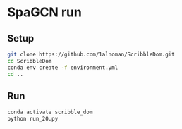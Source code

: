 # SpaGCN run

## Setup

```bash
git clone https://github.com/1alnoman/ScribbleDom.git
cd ScribbleDom
conda env create -f environment.yml
cd ..
```

## Run

```bash
conda activate scribble_dom
python run_20.py
```
